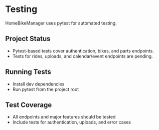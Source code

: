 # Testing

HomeBikeManager uses pytest for automated testing.

## Project Status
- Pytest-based tests cover authentication, bikes, and parts endpoints.
- Tests for rides, uploads, and calendar/event endpoints are pending.

## Running Tests
- Install dev dependencies
- Run pytest from the project root

## Test Coverage
- All endpoints and major features should be tested
- Include tests for authentication, uploads, and error cases
